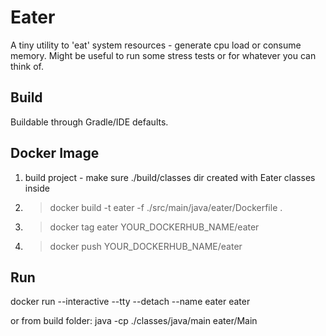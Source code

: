 # Eater

A tiny utility to 'eat' system resources - generate cpu load or consume memory. Might be useful to
run some stress tests or for whatever you can think of.

## Build

Buildable through Gradle/IDE defaults.

## Docker Image

1. build project - make sure ./build/classes dir created with Eater classes inside
2. > docker build -t eater -f ./src/main/java/eater/Dockerfile .
3. > docker tag eater YOUR_DOCKERHUB_NAME/eater
4. > docker push YOUR_DOCKERHUB_NAME/eater

## Run

docker run --interactive --tty --detach --name eater eater

or from build folder:
java -cp ./classes/java/main eater/Main